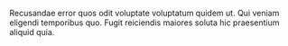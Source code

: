 Recusandae error quos odit voluptate voluptatum quidem ut. Qui veniam eligendi temporibus quo. Fugit reiciendis maiores soluta hic praesentium aliquid quia.